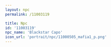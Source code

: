 ```yaml
---
layout: npc
permalink: /11003119

title: Npc
id: '11003119'
npc_name: 'Blackstar Capo'
icon_url: 'portrait/npc/11000505_mafia1_p.png'
---
```

